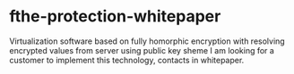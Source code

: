 # fthe-protection-whitepaper
Virtualization software based on fully homorphic encryption with resolving encrypted values from server using public key sheme
I am looking for a customer to implement this technology, contacts in whitepaper.
